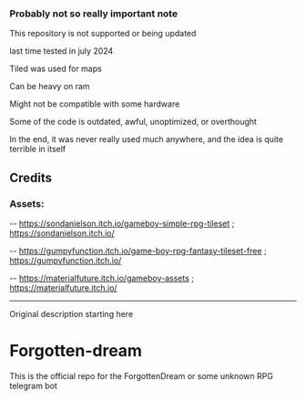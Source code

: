 ### Probably not so really important note

This repository is not supported or being updated

last time tested in july 2024

Tiled was used for maps

Can be heavy on ram

Might not be compatible with some hardware

Some of the code is outdated, awful, unoptimized, or overthought

In the end, it was never really used much anywhere, and the idea is quite terrible in itself

## Credits

### Assets: 

   -- https://sondanielson.itch.io/gameboy-simple-rpg-tileset ; https://sondanielson.itch.io/
   
   -- https://gumpyfunction.itch.io/game-boy-rpg-fantasy-tileset-free ; https://gumpyfunction.itch.io/

   -- https://materialfuture.itch.io/gameboy-assets ; https://materialfuture.itch.io/
   
___
Original description starting here

# Forgotten-dream

This is the official repo for the ForgottenDream or some unknown RPG telegram bot
